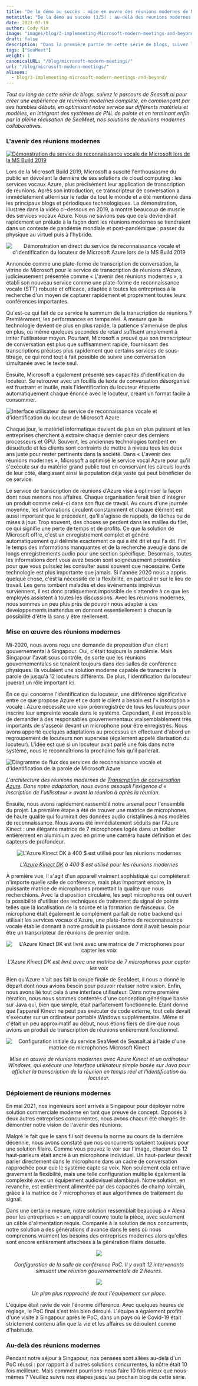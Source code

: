 ```yaml
---
title: "De la démo au succès : mise en œuvre des réunions modernes de Microsoft et au-delà (1/5)"
metatitle: "De la démo au succès (1/5) : au-delà des réunions modernes de Microsoft"
date: 2021-07-19
author: Cody Kim
image: "images/blog/3-implementing-Microsoft-modern-meetings-and-beyond/SeaMeet animation.gif"
draft: false
description: "Dans la première partie de cette série de blogs, suivez le parcours de Seasalt.ai pour créer SeaMeet, nos solutions de réunions modernes collaboratives."
tags: ["SeaMeet"]
weight: 1  
canonicalURL: "/blog/microsoft-modern-meetings/"
url: "/blog/microsoft-modern-meetings/"
aliases:
  - blog/3-implementing-microsoft-modern-meetings-and-beyond/
---
```


*Tout au long de cette série de blogs, suivez le parcours de Seasalt.ai pour créer une expérience de réunions modernes complète, en commençant par ses humbles débuts, en optimisant notre service sur différents matériels et modèles, en intégrant des systèmes de PNL de pointe et en terminant enfin par la pleine réalisation de SeaMeet, nos solutions de réunions modernes collaboratives.*

### L'avenir des réunions modernes

[![Démonstration du service de reconnaissance vocale de Microsoft lors de la MS Build 2019](/images/blog/3-implementing-Microsoft-modern-meetings-and-beyond/ms-build-play.png)](https://www.youtube.com/watch?t=100&v=EYinMnQWgfU&feature=youtu.be)

Lors de la Microsoft Build 2019, Microsoft a suscité l'enthousiasme du public en dévoilant la dernière de ses solutions de cloud computing : les services vocaux Azure, plus précisément leur application de transcription de réunions. Après son introduction, ce transcripteur de conversation a immédiatement atterri sur le radar de tout le monde et a été mentionné dans les principaux blogs et périodiques technologiques. La démonstration, illustrée dans la vidéo ci-dessous en 2019, a montré beaucoup de muscle des services vocaux Azure. Nous ne savions pas que cela deviendrait rapidement un prélude à la façon dont les réunions modernes se tiendraient dans un contexte de pandémie mondiale et post-pandémique : passer du physique au virtuel puis à l'hybride.

<center>
<img src="/images/blog/3-implementing-Microsoft-modern-meetings-and-beyond/azure-demo.png" alt="Démonstration en direct du service de reconnaissance vocale et d'identification du locuteur de Microsoft Azure lors de la MS Build 2019"/>
</center>

Annoncée comme une plate-forme de transcription de conversation, la vitrine de Microsoft pour le service de transcription de réunions d'Azure, judicieusement présentée comme « L'avenir des réunions modernes », a établi son nouveau service comme une plate-forme de reconnaissance vocale (STT) robuste et efficace, adaptée à toutes les entreprises à la recherche d'un moyen de capturer rapidement et proprement toutes leurs conférences importantes.

Qu'est-ce qui fait de ce service le summum de la transcription de réunions ? Premièrement, les performances en temps réel. À mesure que la technologie devient de plus en plus rapide, la patience s'amenuise de plus en plus, où même quelques secondes de retard suffisent amplement à irriter l'utilisateur moyen. Pourtant, Microsoft a prouvé que son transcripteur de conversation est plus que suffisamment rapide, fournissant des transcriptions précises plus rapidement que certains services de sous-titrage, ce qui rend tout à fait possible de suivre une conversation simultanée avec le texte seul.

Ensuite, Microsoft a également présenté ses capacités d'identification du locuteur. Se retrouver avec un fouillis de texte de conversation désorganisé est frustrant et inutile, mais l'identification du locuteur étiquette automatiquement chaque énoncé avec le locuteur, créant un format facile à consommer.

![Interface utilisateur du service de reconnaissance vocale et d'identification du locuteur de Microsoft Azure](/images/blog/3-implementing-Microsoft-modern-meetings-and-beyond/azure-ui.png)

Chaque jour, le matériel informatique devient de plus en plus puissant et les entreprises cherchent à extraire chaque dernier cœur des derniers processeurs et GPU. Souvent, les anciennes technologies tombent en désuétude et les clients sont contraints de mettre à niveau tous les deux ans juste pour rester pertinents dans la société. Dans « L'avenir des réunions modernes », Microsoft a optimisé le service vocal Azure pour qu'il s'exécute sur du matériel grand public tout en conservant les calculs lourds de leur côté, élargissant ainsi la population déjà vaste qui peut bénéficier de ce service.

Le service de transcription de réunions d'Azure vise à optimiser la façon dont nous menons nos affaires. Chaque organisation ferait bien d'intégrer un produit comme celui-ci dans son flux de travail. Au cours d'une journée moyenne, les informations circulent constamment et chaque élément est aussi important que le précédent, qu'il s'agisse de rappels, de tâches ou de mises à jour. Trop souvent, des choses se perdent dans les mailles du filet, ce qui signifie une perte de temps et de profits. Ce que la solution de Microsoft offre, c'est un enregistrement complet et généré automatiquement qui délimite exactement ce qui a été dit et qui l'a dit. Fini le temps des informations manquantes et de la recherche aveugle dans de longs enregistrements audio pour une section spécifique. Désormais, toutes les informations dont vous avez besoin sont soigneusement présentées pour que vous puissiez les consulter aussi souvent que nécessaire. Cette technologie est plus importante que jamais. Si l'année 2020 nous a appris quelque chose, c'est la nécessité de la flexibilité, en particulier sur le lieu de travail. Les gens tombent malades et des événements imprévus surviennent, il est donc pratiquement impossible de s'attendre à ce que les employés assistent à toutes les discussions. Avec les réunions modernes, nous sommes un peu plus près de pouvoir nous adapter à ces développements inattendus en donnant essentiellement à chacun la possibilité d'être là sans y être réellement.

### Mise en œuvre des réunions modernes

Mi-2020, nous avons reçu une demande de proposition d'un client gouvernemental à Singapour. Oui, c'était toujours la pandémie. Mais Singapour l'avait sous contrôle, de sorte que les réunions gouvernementales se tenaient toujours dans des salles de conférence physiques. Ils voulaient une solution moderne capable de transcrire la parole de jusqu'à 12 locuteurs différents. De plus, l'identification du locuteur jouerait un rôle important ici.

En ce qui concerne l'identification du locuteur, une différence significative entre ce que propose Azure et ce dont le client a besoin est l'« inscription » vocale : Azure nécessite une voix préenregistrée de tous les locuteurs pour inscrire leur empreinte vocale dans le système. Cependant, il est impossible de demander à des responsables gouvernementaux vraisemblablement très importants de s'asseoir devant un microphone pour être enregistrés. Nous avons apporté quelques adaptations au processus en effectuant d'abord un regroupement de locuteurs non supervisé (également appelé diarisation du locuteur). L'idée est que si un locuteur avait parlé une fois dans notre système, nous le reconnaîtrions la prochaine fois qu'il parlerait.

![Diagramme de flux des services de reconnaissance vocale et d'identification de la parole de Microsoft Azure](/images/blog/3-implementing-Microsoft-modern-meetings-and-beyond/azure-diagram.png)

*L'architecture des réunions modernes de [Transcription de conversation Azure](https://docs.microsoft.com/en-us/azure/cognitive-services/speech-service/conversation-transcription). Dans notre adaptation, nous avons assoupli l'exigence d'« inscription de l'utilisateur » avant la réunion à après la réunion.*


Ensuite, nous avons rapidement rassemblé notre arsenal pour l'ensemble du projet. La première étape a été de trouver une matrice de microphones de haute qualité qui fournirait des données audio cristallines à nos modèles de reconnaissance. Nous avons été immédiatement séduits par l'Azure Kinect : une élégante matrice de 7 microphones logée dans un boîtier entièrement en aluminium avec en prime une caméra haute définition et des capteurs de profondeur.

<center>
<img src="/images/blog/3-implementing-Microsoft-modern-meetings-and-beyond/kinect.png" alt="L'Azure Kinect DK à 400 $ est utilisé pour les réunions modernes"/>

*L'[Azure Kinect DK](https://azure.microsoft.com/en-us/services/kinect-dk/) à 400 $ est utilisé pour les réunions modernes*
</center>

À première vue, il s'agit d'un appareil vraiment sophistiqué qui compléterait n'importe quelle salle de conférence, mais plus important encore, la puissante matrice de microphones promettait la qualité que nous recherchions. Avec la disposition circulaire, les sept microphones ont ouvert la possibilité d'utiliser des techniques de traitement du signal de pointe telles que la localisation de la source et la formation de faisceaux. Ce microphone était également le complément parfait de notre backend qui utilisait les services vocaux d'Azure, une plate-forme de reconnaissance vocale établie donnant à notre produit la puissance dont il avait besoin pour être un transcripteur de réunions de premier ordre.

<center>
<img src="/images/blog/3-implementing-Microsoft-modern-meetings-and-beyond/kinect-spec.png" alt="L'Azure Kinect DK est livré avec une matrice de 7 microphones pour capter les voix"/>

*L'Azure Kinect DK est livré avec une matrice de 7 microphones pour capter les voix*
</center>

Bien qu'Azure n'ait pas fait la coupe finale de SeaMeet, il nous a donné le départ dont nous avions besoin pour pouvoir réaliser notre vision. Enfin, nous avons lié tout cela à une interface utilisateur. Dans notre première itération, nous nous sommes contentés d'une conception générique basée sur Java qui, bien que simple, était parfaitement fonctionnelle. Étant donné que l'appareil Kinect ne peut pas exécuter de code externe, tout cela devait s'exécuter sur un ordinateur portable Windows supplémentaire. Même si c'était un peu approximatif au début, nous étions fiers de dire que nous avions un produit de transcription de réunions entièrement fonctionnel.

<center>
<img src="/images/blog/3-implementing-Microsoft-modern-meetings-and-beyond/seameet-old.png" alt="Configuration initiale du service SeaMeet de Seasalt.ai à l'aide d'une matrice de microphones Microsoft Kinect"/>

*Mise en œuvre de réunions modernes avec Azure Kinect et un ordinateur Windows, qui exécute une interface utilisateur simple basée sur Java pour afficher la transcription de la réunion en temps réel et l'identification du locuteur.*
</center>

### Déploiement de réunions modernes

En mai 2021, nos ingénieurs sont arrivés à Singapour pour déployer notre solution commerciale moderne en tant que preuve de concept. Opposés à deux autres entreprises concurrentes, nous avons chacun été chargés de démontrer notre vision de l'avenir des réunions.

Malgré le fait que le sans fil soit devenu la norme au cours de la dernière décennie, nous avons constaté que nos concurrents optaient toujours pour une solution filaire. Comme vous pouvez le voir sur l'image, chacun des 12 haut-parleurs était ancré à un microphone individuel. Un haut-parleur devait parler directement dans le microphone dans un cadre de conversation rapprochée pour que le système capte sa voix. Non seulement cela entrave gravement la flexibilité, mais une telle configuration multiplie également la complexité avec un équipement audiovisuel alambiqué. Notre solution, en revanche, est entièrement alimentée par des capacités de champ lointain, grâce à la matrice de 7 microphones et aux algorithmes de traitement du signal.

Dans une certaine mesure, notre solution ressemblait beaucoup à « Alexa pour les entreprises » : un appareil couvre toute la pièce, avec seulement un câble d'alimentation requis. Comparée à la solution de nos concurrents, notre solution a des générations d'avance dans le sens où nous comprenons vraiment les besoins des entreprises modernes alors qu'elles sont encore entièrement attachées à la génération filaire désuète.

<center>
<img src="/images/blog/3-implementing-Microsoft-modern-meetings-and-beyond/poc-setup.png"/>

*Configuration de la salle de conférence PoC. Il y avait 12 intervenants simulant une réunion gouvernementale de 2 heures.*

<img src="/images/blog/3-implementing-Microsoft-modern-meetings-and-beyond/poc-captioned.png"/>

*Un plan plus rapproché de tout l'équipement sur place.*
</center>

L'équipe était ravie de voir l'énorme différence. Avec quelques heures de réglage, le PoC final s'est très bien déroulé. L'équipe a également profité d'une visite à Singapour après le PoC, dans un pays où le Covid-19 était strictement contenu afin que la vie et les affaires se déroulent comme d'habitude.

### Au-delà des réunions modernes

Pendant notre séjour à Singapour, nos pensées sont allées au-delà d'un PoC réussi : par rapport à d'autres solutions concurrentes, la nôtre était 10 fois meilleure. Mais comment pourrions-nous faire 10 fois mieux que nous-mêmes ? Veuillez suivre nos étapes jusqu'au prochain blog de cette série.

